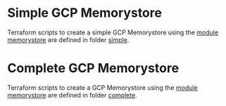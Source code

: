 # Simple GCP Memorystore

Terraform scripts to create a simple GCP Memorystore using the [module memorystore](..) are defined in folder [simple](simple).

# Complete GCP Memorystore

Terraform scripts to create a GCP Memorystore using the [module memorystore](..) are defined in folder [complete](complete).
